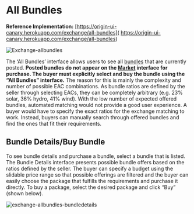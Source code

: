# All Bundles
**Reference Implementation:** [https://origin-ui-canary.herokuapp.com/exchange/all-bundles]( https://origin-ui-canary.herokuapp.com/exchange/all-bundles) 

![Exchange-allbundles](images/exchange/exchange-allbundles)

The ‘All Bundles’ interface allows users to see all [bundles](../user-guide-glossary.md#certificate-bundle) that are currently posted. **Posted bundles do not appear on the [Market](./view-market.md#market) interface for purchase. The buyer must explicitly select and buy the bundle using the “All Bundles” interface.** The reason for this is mainly the complexity and number of possible EAC combinations. As bundle ratios are defined by the seller through selecting EACs, they can be completely arbitrary (e.g. 23% solar, 36% hydro, 41% wind). With the low number of expected offered bundles, automated matching would not provide a good user experience. A buyer would have to specify the exact ratios for the exchange matching to work. Instead, buyers can manually search through offered bundles and find the ones that fit their requirements.

## Bundle Details/Buy Bundle

To see bundle details and purchase a bundle, select a bundle that is listed. The Bundle Details interface presents possible bundle offers based on the ratios defined by the seller. The buyer can specify a budget using the slidable price range so that possible offerings are filtered and the buyer can easily choose the package that fulfills the requirements and purchase it directly. To buy a package, select the desired package and click “Buy” (shown below).

![exchange-allbundles-bundledetails](images/exchange/exchange-allbundles-bundledetails.png)



